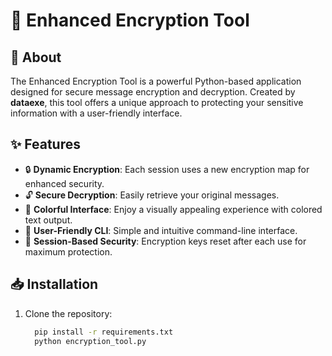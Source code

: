 # 🔐 Enhanced Encryption Tool

## 🌟 About
The Enhanced Encryption Tool is a powerful Python-based application designed for secure message encryption and decryption. Created by **dataexe**, this tool offers a unique approach to protecting your sensitive information with a user-friendly interface. 

## ✨ Features
- 🔒 **Dynamic Encryption**: Each session uses a new encryption map for enhanced security.
- 🔓 **Secure Decryption**: Easily retrieve your original messages.
- 🎨 **Colorful Interface**: Enjoy a visually appealing experience with colored text output.
- 🌈 **User-Friendly CLI**: Simple and intuitive command-line interface.
- 🔄 **Session-Based Security**: Encryption keys reset after each use for maximum protection.

## 📥 Installation

1. Clone the repository:
   ```bash
     pip install -r requirements.txt
     python encryption_tool.py